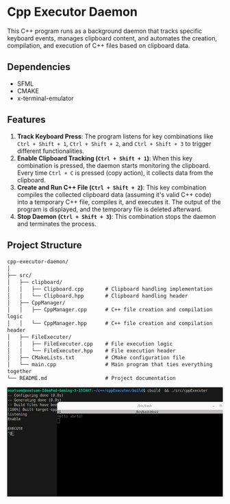 # Cpp Executor Daemon

This C++ program runs as a background daemon that tracks specific keyboard events, manages clipboard content, and automates the creation, compilation, and execution of C++ files based on clipboard data.

## Dependencies
 - SFML
 - CMAKE
 - x-terminal-emulator
## Features
1. **Track Keyboard Press**: The program listens for key combinations like `Ctrl + Shift + 1`, `Ctrl + Shift + 2`, and `Ctrl + Shift + 3` to trigger different functionalities.
2. **Enable Clipboard Tracking (`Ctrl + Shift + 1`)**: When this key combination is pressed, the daemon starts monitoring the clipboard. Every time `Ctrl + C` is pressed (copy action), it collects data from the clipboard.
3. **Create and Run C++ File (`Ctrl + Shift + 2`)**: This key combination compiles the collected clipboard data (assuming it's valid C++ code) into a temporary C++ file, compiles it, and executes it. The output of the program is displayed, and the temporary file is deleted afterward.
4. **Stop Daemon (`Ctrl + Shift + 3`)**: This combination stops the daemon and terminates the process.

## Project Structure

```plaintext
cpp-executor-daemon/
│
├── src/
│   ├── clipboard/
│   │   ├── Clipboard.cpp       # Clipboard handling implementation
│   │   └── Clipboard.hpp       # Clipboard handling header
│   ├── CppManager/
│   │   ├── CppManager.cpp      # C++ file creation and compilation logic
│   │   └── CppManager.hpp      # C++ file creation and compilation header
│   ├── FileExecuter/
│   │   ├── FileExecuter.cpp    # File execution logic
│   │   └── FileExecuter.hpp    # File execution header
│   ├── CMakeLists.txt          # CMake configuration file
│   └── main.cpp                # Main program that ties everything together
└── README.md                   # Project documentation

```
![alt text](image.png)

